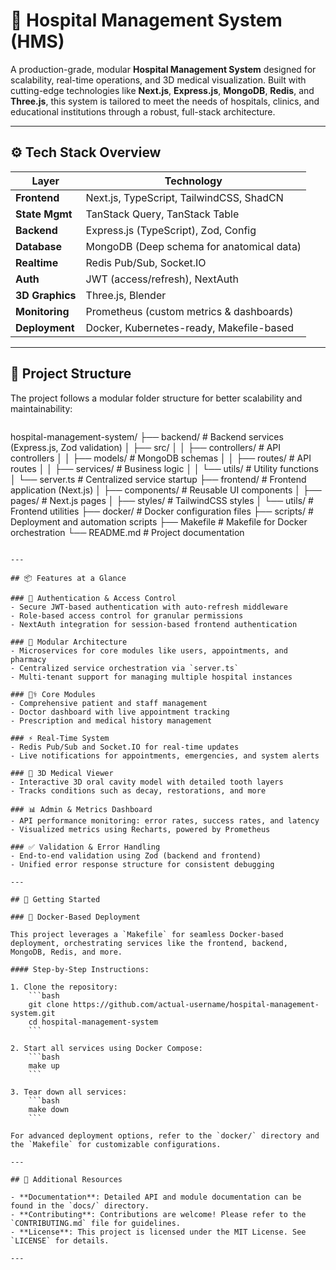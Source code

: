 # 🏥 Hospital Management System (HMS)

A production-grade, modular **Hospital Management System** designed for scalability, real-time operations, and 3D medical visualization. Built with cutting-edge technologies like **Next.js**, **Express.js**, **MongoDB**, **Redis**, and **Three.js**, this system is tailored to meet the needs of hospitals, clinics, and educational institutions through a robust, full-stack architecture.

---

## ⚙️ Tech Stack Overview

| Layer        | Technology                                  |
|--------------|--------------------------------------------|
| **Frontend** | Next.js, TypeScript, TailwindCSS, ShadCN   |
| **State Mgmt** | TanStack Query, TanStack Table           |
| **Backend**  | Express.js (TypeScript), Zod, Config       |
| **Database** | MongoDB (Deep schema for anatomical data)  |
| **Realtime** | Redis Pub/Sub, Socket.IO                   |
| **Auth**     | JWT (access/refresh), NextAuth             |
| **3D Graphics** | Three.js, Blender                       |
| **Monitoring** | Prometheus (custom metrics & dashboards) |
| **Deployment** | Docker, Kubernetes-ready, Makefile-based |

---

## 📂 Project Structure

The project follows a modular folder structure for better scalability and maintainability:

```
```
hospital-management-system/
├── backend/                # Backend services (Express.js, Zod validation)
│   ├── src/
│   │   ├── controllers/    # API controllers
│   │   ├── models/         # MongoDB schemas
│   │   ├── routes/         # API routes
│   │   ├── services/       # Business logic
│   │   └── utils/          # Utility functions
│   └── server.ts           # Centralized service startup
├── frontend/               # Frontend application (Next.js)
│   ├── components/         # Reusable UI components
│   ├── pages/              # Next.js pages
│   ├── styles/             # TailwindCSS styles
│   └── utils/              # Frontend utilities
├── docker/                 # Docker configuration files
├── scripts/                # Deployment and automation scripts
├── Makefile                # Makefile for Docker orchestration
└── README.md               # Project documentation
```

---

## 📦 Features at a Glance

### 🔐 Authentication & Access Control
- Secure JWT-based authentication with auto-refresh middleware
- Role-based access control for granular permissions
- NextAuth integration for session-based frontend authentication

### 🧩 Modular Architecture
- Microservices for core modules like users, appointments, and pharmacy
- Centralized service orchestration via `server.ts`
- Multi-tenant support for managing multiple hospital instances

### 🧑‍⚕️ Core Modules
- Comprehensive patient and staff management
- Doctor dashboard with live appointment tracking
- Prescription and medical history management

### ⚡ Real-Time System
- Redis Pub/Sub and Socket.IO for real-time updates
- Live notifications for appointments, emergencies, and system alerts

### 🦷 3D Medical Viewer
- Interactive 3D oral cavity model with detailed tooth layers
- Tracks conditions such as decay, restorations, and more

### 📊 Admin & Metrics Dashboard
- API performance monitoring: error rates, success rates, and latency
- Visualized metrics using Recharts, powered by Prometheus

### ✅ Validation & Error Handling
- End-to-end validation using Zod (backend and frontend)
- Unified error response structure for consistent debugging

---

## 🚀 Getting Started

### 🐳 Docker-Based Deployment

This project leverages a `Makefile` for seamless Docker-based deployment, orchestrating services like the frontend, backend, MongoDB, Redis, and more.

#### Step-by-Step Instructions:

1. Clone the repository:
    ```bash
    git clone https://github.com/actual-username/hospital-management-system.git
    cd hospital-management-system
    ```

2. Start all services using Docker Compose:
    ```bash
    make up
    ```

3. Tear down all services:
    ```bash
    make down
    ```

For advanced deployment options, refer to the `docker/` directory and the `Makefile` for customizable configurations.

---

## 📖 Additional Resources

- **Documentation**: Detailed API and module documentation can be found in the `docs/` directory.
- **Contributing**: Contributions are welcome! Please refer to the `CONTRIBUTING.md` file for guidelines.
- **License**: This project is licensed under the MIT License. See `LICENSE` for details.

---
